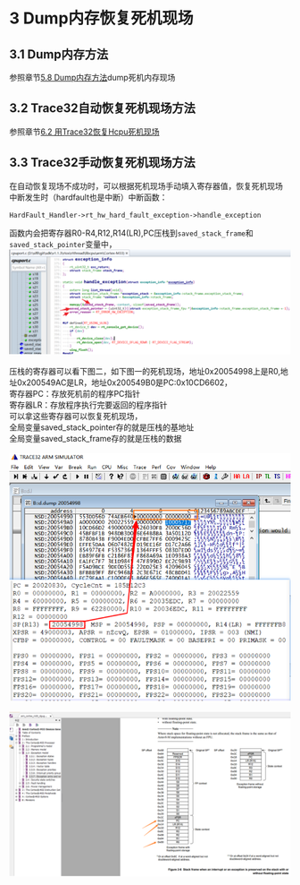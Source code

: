 # 3 Dump内存恢复死机现场
## 3.1 Dump内存方法
参照章节[5.8 Dump内存方法](../tools/sifli.md#Mark_Dump内存方法)dump死机内存现场<br>
## 3.2 Trace32自动恢复死机现场方法
参照章节[6.2 用Trace32恢复Hcpu死机现场](../tools/trace32.md#Mark_用Trace32恢复Hcpu死机现场)<br>
<a name="33Trace32手动恢复死机现场方法"></a>
## 3.3 Trace32手动恢复死机现场方法
在自动恢复现场不成功时，可以根据死机现场手动填入寄存器值，恢复死机现场<br>
中断发生时（hardfault也是中断）中断函数：<br>
```
HardFault_Handler->rt_hw_hard_fault_exception->handle_exception
```
函数内会把寄存器R0-R4,R12,R14(LR),PC压栈到`saved_stack_frame`和`saved_stack_pointer`变量中，
<br>![alt text](./assets/dump/dump001.png)<br>    
 压栈的寄存器可以看下图二，如下图一的死机现场，地址0x20054998上是R0,地址0x200549AC是LR，地址0x200549B0是PC:0x10CD6602，<br>
寄存器PC：存放死机前的程序PC指针<br>
寄存器LR：存放程序执行完要返回的程序指针<br>
可以拿这些寄存器可以恢复死机现场，<br>
全局变量saved_stack_pointer存的就是压栈的基地址<br>
全局变量saved_stack_frame存的就是压栈的数据<br>
<br>![alt text](./assets/dump/dump002.png)<br>
<br>![alt text](./assets/dump/dump003.png)<br>
 
 




